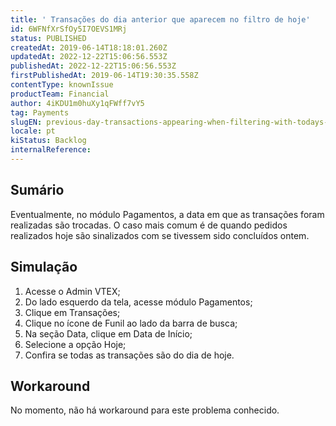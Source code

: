 ```yaml
---
title: ' Transações do dia anterior que aparecem no filtro de hoje'
id: 6WFNfXrSfOy5I7OEVS1MRj
status: PUBLISHED
createdAt: 2019-06-14T18:18:01.260Z
updatedAt: 2022-12-22T15:06:56.553Z
publishedAt: 2022-12-22T15:06:56.553Z
firstPublishedAt: 2019-06-14T19:30:35.558Z
contentType: knownIssue
productTeam: Financial
author: 4iKDU1m0huXy1qFWff7vY5
tag: Payments
slugEN: previous-day-transactions-appearing-when-filtering-with-todays-date
locale: pt
kiStatus: Backlog
internalReference: 
---
```


## Sumário

Eventualmente, no módulo Pagamentos, a data em que as transações foram realizadas são trocadas. O caso mais comum é de quando pedidos realizados hoje são sinalizados com se tivessem sido concluídos ontem.  


## Simulação

1. Acesse o Admin VTEX;
2. Do lado esquerdo da tela, acesse módulo Pagamentos;
3. Clique em Transações;
4. Clique no ícone de Funil ao lado da barra de busca;
5. Na seção Data, clique em Data de Início;
6. Selecione a opção Hoje;
7. Confira se todas as transações são do dia de hoje.


## Workaround

No momento, não há workaround para este problema conhecido.


